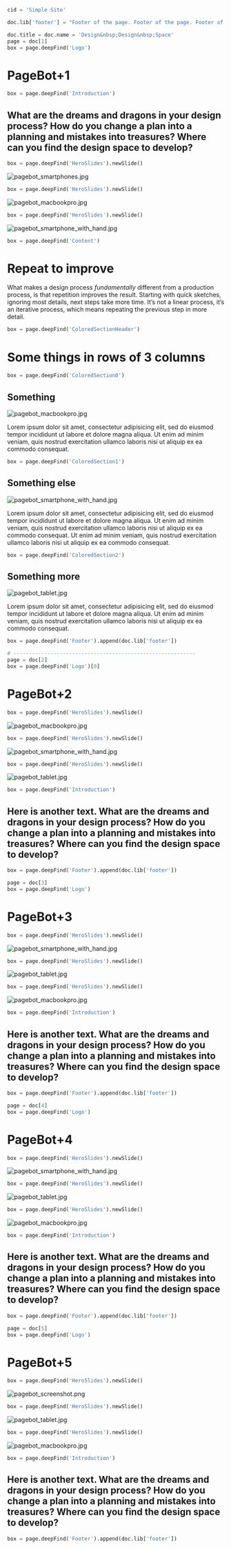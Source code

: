 ~~~Python
cid = 'Simple Site'

doc.lib['footer'] = "Footer of the page. Footer of the page. Footer of the page. Footer of the page. Footer of the page. Footer of the page."

doc.title = doc.name = 'Design&nbsp;Design&nbsp;Space'
page = doc[1]
box = page.deepFind('Logo')
~~~
# PageBot+1
~~~Python
box = page.deepFind('Introduction')
~~~
## What are the dreams and dragons in your design process? How do you change a plan into a planning and mistakes into treasures? Where can you find the design space to develop?

~~~Python
box = page.deepFind('HeroSlides').newSlide()
~~~
![pagebot_smartphones.jpg](images/pagebot_smartphones.jpg)

~~~Python
box = page.deepFind('HeroSlides').newSlide()
~~~
![pagebot_macbookpro.jpg](images/pagebot_macbookpro.jpg)

~~~Python
box = page.deepFind('HeroSlides').newSlide()
~~~
![pagebot_smartphone_with_hand.jpg](images/pagebot_smartphone_with_hand.jpg)

~~~Python
box = page.deepFind('Content')
~~~

# Repeat to improve

What makes a design process *fundamentally* different from a production process, is that repetition improves the result. Starting with quick sketches, ignoring most details, next steps take more time. It’s not a linear process, it’s an iterative process, which means repeating the previous step in more detail.

~~~Python
box = page.deepFind('ColoredSectionHeader')
~~~
# Some things in rows of 3 columns

~~~Python
box = page.deepFind('ColoredSection0')
~~~
## Something
![pagebot_macbookpro.jpg](images/pagebot_macbookpro.jpg)

Lorem ipsum dolor sit amet, consectetur adipisicing elit, sed do eiusmod tempor incididunt ut labore et dolore magna aliqua. Ut enim ad minim veniam, quis nostrud exercitation ullamco laboris nisi ut aliquip ex ea commodo consequat.

~~~Python
box = page.deepFind('ColoredSection1')
~~~
## Something else
![pagebot_smartphone_with_hand.jpg](images/pagebot_smartphone_with_hand.jpg)

Lorem ipsum dolor sit amet, consectetur adipisicing elit, sed do eiusmod tempor incididunt ut labore et dolore magna aliqua. Ut enim ad minim veniam, quis nostrud exercitation ullamco laboris nisi ut aliquip ex ea commodo consequat. Ut enim ad minim veniam, quis nostrud exercitation ullamco laboris nisi ut aliquip ex ea commodo consequat.

~~~Python
box = page.deepFind('ColoredSection2')
~~~
## Something more
![pagebot_tablet.jpg](images/pagebot_tablet.jpg)

Lorem ipsum dolor sit amet, consectetur adipisicing elit, sed do eiusmod tempor incididunt ut labore et dolore magna aliqua. Ut enim ad minim veniam, quis nostrud exercitation ullamco laboris nisi ut aliquip ex ea commodo consequat.

~~~Python
box = page.deepFind('Footer').append(doc.lib['footer'])
~~~
 
~~~Python
# -----------------------------------------------------------
page = doc[2]
box = page.deepFind('Logo')[0]
~~~
# PageBot+2

~~~Python
box = page.deepFind('HeroSlides').newSlide()
~~~
![pagebot_macbookpro.jpg](images/pagebot_macbookpro.jpg)

~~~Python
box = page.deepFind('HeroSlides').newSlide()
~~~
![pagebot_smartphone_with_hand.jpg](images/pagebot_smartphone_with_hand.jpg)

~~~Python
box = page.deepFind('HeroSlides').newSlide()
~~~
![pagebot_tablet.jpg](images/pagebot_tablet.jpg)

~~~Python
box = page.deepFind('Introduction')
~~~
## Here is another text. What are the dreams and dragons in your design process? How do you change a plan into a planning and mistakes into treasures? Where can you find the design space to develop?

~~~Python
box = page.deepFind('Footer').append(doc.lib['footer'])
~~~

~~~Python
page = doc[3]
box = page.deepFind('Logo')
~~~
# PageBot+3

~~~Python
box = page.deepFind('HeroSlides').newSlide()
~~~
![pagebot_smartphone_with_hand.jpg](images/pagebot_smartphone_with_hand.jpg)

~~~Python
box = page.deepFind('HeroSlides').newSlide()
~~~
![pagebot_tablet.jpg](images/pagebot_tablet.jpg)

~~~Python
box = page.deepFind('HeroSlides').newSlide()
~~~
![pagebot_macbookpro.jpg](images/pagebot_macbookpro.jpg)

~~~Python
box = page.deepFind('Introduction')
~~~
## Here is another text. What are the dreams and dragons in your design process? How do you change a plan into a planning and mistakes into treasures? Where can you find the design space to develop?

~~~Python
box = page.deepFind('Footer').append(doc.lib['footer'])
~~~

~~~Python
page = doc[4]
box = page.deepFind('Logo')
~~~
# PageBot+4

~~~Python
box = page.deepFind('HeroSlides').newSlide()
~~~
![pagebot_smartphone_with_hand.jpg](images/pagebot_smartphone_with_hand.jpg)

~~~Python
box = page.deepFind('HeroSlides').newSlide()
~~~
![pagebot_tablet.jpg](images/pagebot_tablet.jpg)

~~~Python
box = page.deepFind('HeroSlides').newSlide()
~~~
![pagebot_macbookpro.jpg](images/pagebot_macbookpro.jpg)

~~~Python
box = page.deepFind('Introduction')
~~~
## Here is another text. What are the dreams and dragons in your design process? How do you change a plan into a planning and mistakes into treasures? Where can you find the design space to develop?

~~~Python
box = page.deepFind('Footer').append(doc.lib['footer'])
~~~

~~~Python
page = doc[5]
box = page.deepFind('Logo')
~~~
# PageBot+5

~~~Python
box = page.deepFind('HeroSlides').newSlide()
~~~
![pagebot_screenshot.png](images/pagebot_screenshot.png)

~~~Python
box = page.deepFind('HeroSlides').newSlide()
~~~
![pagebot_tablet.jpg](images/pagebot_tablet.jpg)

~~~Python
box = page.deepFind('HeroSlides').newSlide()
~~~
![pagebot_macbookpro.jpg](images/pagebot_macbookpro.jpg)

~~~Python
box = page.deepFind('Introduction')
~~~
## Here is another text. What are the dreams and dragons in your design process? How do you change a plan into a planning and mistakes into treasures? Where can you find the design space to develop?

~~~Python
box = page.deepFind('Footer').append(doc.lib['footer'])
~~~
